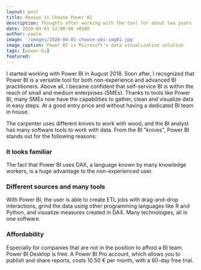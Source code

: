 ```yaml
---
layout: post
title: Reason to Choose Power BI
description: Thoughts after working with the tool for about two years
date: 2020-04-01 12:00:00 +0200
author: paulo
image: '/images/2020-04-01-choose-pbi-img01.jpg'
image_caption: Power BI is Microsoft's data visualization solution
tags: [power-bi]
featured: 
---
```


I started working with Power BI in August 2018. Soon after, I recognized that Power BI is a versatile tool for both non-experience and advanced BI practitioners. Above all, I became confident that self-service BI is within the reach of small and medium enterprises (SMEs). Thanks to tools like Power BI, many SMEs now have the capabilities to gather, clean and visualize data in easy steps. At a good entry price and without having a dedicated BI team in house.   

The carpenter uses different knives to work with wood, and the BI analyst has many software tools to work with data. From the BI "knives", Power BI stands out for the following reasons:   

### It looks familiar   

The fact that Power BI uses DAX, a language known by many knowledge workers, is a huge advantage to the non-experienced user.   
 
### Different sources and many tools   

With Power BI, the user is able to create ETL jobs with drag-and-drop interactions, grind the data using other programming languages like R and Python, and visualize measures created in DAX. Many technologies, all in one software.   
 
### Affordability   

Especially for companies that are not in the position to afford a BI team. Power BI Desktop is free. A Power BI Pro account, which allows you to publish and share reports, costs 10.50 € per month, with a 60-day free trial.  

 